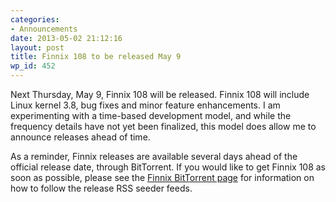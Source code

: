 ```yaml
---
categories:
- Announcements
date: 2013-05-02 21:12:16
layout: post
title: Finnix 108 to be released May 9
wp_id: 452
---
```

Next Thursday, May 9, Finnix 108 will be released. Finnix 108 will include Linux kernel 3.8, bug fixes and minor feature enhancements. I am experimenting with a time-based development model, and while the frequency details have not yet been finalized, this model does allow me to announce releases ahead of time.

As a reminder, Finnix releases are available several days ahead of the official release date, through BitTorrent. If you would like to get Finnix 108 as soon as possible, please see the [Finnix BitTorrent page](http://www.finnix.org/BitTorrent) for information on how to follow the release RSS seeder feeds.
